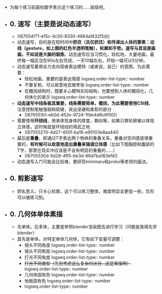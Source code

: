 - 为每个练习前面标数字表示这个练习的……层级吧。
- ## 0. 速写（主要是说动态速写）
	- ((67054f71-e15c-4c50-8330-4664af432f5d))
	- 动态速写，目的是在短时间中**抓住（且仅抓住）**和传递出人体的要素：动线（gesture，如上图的红色半透明笔触），轮廓和手势。速写与其说是画画，不如说是**大脑的锻炼**。动态速写应当习惯化，轻松地，大量地画，最终每一幅应当在90s左右完成，一天10幅左右，开始一幅可以5分钟。
	- 动态速写要用全力去向观者表达模特（或者说，自己）的意图，为此需要：
		- 轻松地画，重要的是表达情感
		  logseq.order-list-type:: number
		- 不要复制，可以故意地去做夸张
		  logseq.order-list-type:: number
		- 在概括结构时，既要关心模特实际结构，也要想到人体的概括化，几何体化的表示
		  logseq.order-list-type:: number
	- **动态速写中线条极其重要，线条需要简单，概括，为此需要使用CSI线**，注意控制笔触强弱和软硬，突出坚硬和柔软的部分
		- ((670551b1-eb0d-452e-9724-1fde4d6c6f00))
	- 需要使用**环绕线**，用来体现身体的厚度，朝向等，如果只靠轮廓难以体现立体感，这时候就是环绕线的用武之地
		- ((67055270-4d27-450f-ba19-e95103e8aa44))
	- 最后是**重叠**，即通过T字表达两个物体的重叠关系，重叠对空间感是很重要的，**有时候可以故意地造出重叠来强调立体感**（比如下图胸腔和腹部的T字，那里在现实中应该是不会有明显的重叠的……）
		- ((6705530d-5d28-4ff5-bb3d-86d7ba183ef4))
	- 动态速写入门可能会比较难，要研究minimaru和proko等老师的画法。
- ## 0. 剪影速写
	- 顾名思义，只关心轮廓，这个可以练习整体，难度明显会更低一些，负形可以被练习到。
- ## 0. 几何体单体素描
	- 先单体，后多体，主要是参照blender渲染图去进行学习（问题是我得先学blender）
	- 首先是单体，对特定单体几何体，它有如下变量可调整：
		- 镜头不同角度
		  logseq.order-list-type:: number
		- 镜头不同焦距
		  logseq.order-list-type:: number
		- 打光不同角度
		  logseq.order-list-type:: number
		- ~~打光不同类型（先别考虑这么复杂的沃日…这是素描啊）~~
		  logseq.order-list-type:: number
		- 几何体固有色
		  logseq.order-list-type:: number
		- 地板固有色
		  logseq.order-list-type:: number
		- logseq.order-list-type:: number